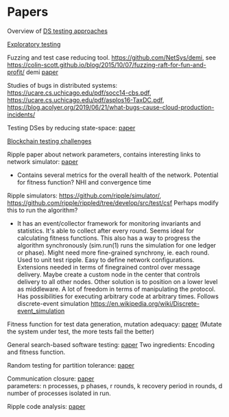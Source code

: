 # Papers

Overview of [DS testing approaches](https://github.com/asatarin/testing-distributed-systems)

[Exploratory testing](Exploratory_testing_concurrent_systems.pdf)

Fuzzing and test case reducing tool. https://github.com/NetSys/demi, see https://colin-scott.github.io/blog/2015/10/07/fuzzing-raft-for-fun-and-profit/ demi [paper](Demi_event_minimization.pdf)

Studies of bugs in distributed systems: https://ucare.cs.uchicago.edu/pdf/socc14-cbs.pdf, https://ucare.cs.uchicago.edu/pdf/asplos16-TaxDC.pdf, https://blog.acolyer.org/2019/06/21/what-bugs-cause-cloud-production-incidents/

Testing DSes by reducing state-space: [paper](FlyMC_state_space_reduction.pdf)

[Blockchain testing challenges](Blockchain_testing_challenges.pdf)

Ripple paper about network parameters, contains interesting links to network simulator: [paper](Testing_ripple_fault_tolerance.pdf)
  * Contains several metrics for the overall health of the network. Potential for fitness function? NHI and convergence time
  
Ripple simulators: https://github.com/ripple/simulator/, https://github.com/ripple/rippled/tree/develop/src/test/csf Perhaps modify this to run the algorithm?
  * It has an event/collector framework for monitoring invariants and statistics. It's able to collect after every round. Seems ideal for calculating fitness functions.
	This also has a way to progress the algorithm synchronously (sim.run(1) runs the simulation for one ledger or phase). Might need more fine-grained synchrony, ie. each round.
	Used to unit test ripple. Easy to define network configurations.
	Extensions needed in terms of finegrained control over message delivery. Maybe create a custom node in the center that controls delivery to all other nodes.
	Other solution is to position on a lower level as middleware.
	A lot of freedom in terms of manipulating the protocol. Has possibilities for executing arbitrary code at arbitrary times. Follows discrete-event simulation https://en.wikipedia.org/wiki/Discrete-event_simulation
	
Fitness function for test data generation, mutation adequacy: [paper](Search_based_test_data_generation.pdf) (Mutate the system under test, the more tests fail the better)

General search-based software testing: [paper](Search_based_testing_survey.pdf)
Two ingredients: Encoding and fitness function.
	
Random testing for partition tolerance: [paper](Random_testing_partition_tolerance.pdf)

Communication closure: [paper](Communication_closure.pdf) \
	parameters: n processes, p phases, r rounds, k recovery period in rounds, d number of processes isolated in run.
	
Ripple code analysis: [paper](Ripple_code_analysis.pdf)
